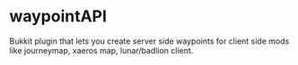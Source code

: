 # waypointAPI
Bukkit plugin that lets you create server side waypoints for client side mods like journeymap, xaeros map, lunar/badlion client.
